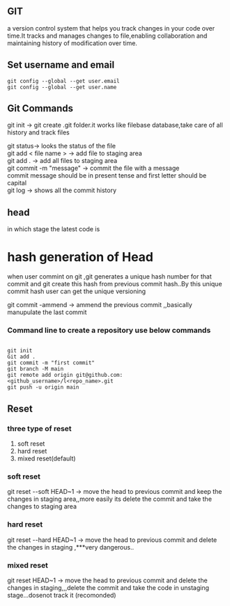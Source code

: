 ## GIT
a version control system that helps you track changes in your code over time.It tracks and manages changes to file,enabling collaboration and maintaining history of modification over time.

## Set username and email
```
git config --global --get user.email
git config --global --get user.name
```

## Git Commands
git init -> git create .git folder.it works like filebase database,take care of all history and track files

git status-> looks the status of the file  <br/>
git add < file name > -> add file to staging area <br/>
git add . -> add all files to staging area <br/>
git commit -m "message" -> commit the file with a message <br/>
commit message should be in present tense and first letter should be capital <br/>
git log -> shows all the commit history <br/>
## head
in which stage the latest code is

# hash generation of Head
when user commint on git ,git generates a unique hash number for that commit and git create this hash from previous commit hash..By this unique commit hash user can get the unique versioning

git commit -ammend -> ammend the previous commit ,,basically manupulate the last commit<br/>

### Command line to create a repository use below  commands
```

git init
Git add .
git commit -m "first commit"
git branch -M main
git remote add origin git@github.com:<github_username>/l<repo_name>.git
git push -u origin main

```


## Reset
### three type of reset
1. soft reset
2. hard reset
3. mixed reset(default)

### soft reset
git reset --soft HEAD~1 -> move the head to previous commit and keep the changes in staging area,,more easily its delete the commit and take the changes to staging area

### hard reset
git reset --hard HEAD~1 -> move the head to previous commit and delete the changes in staging ,***very dangerous..

### mixed reset
git reset HEAD~1 -> move the head to previous commit and delete the changes in staging,,,delete the commit and take the code in unstaging stage...dosenot track it
(recomonded)



